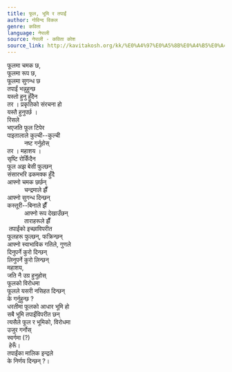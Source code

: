 ```yaml
---
title: फूल, भूमि र तपाईं
author: गोविन्द विकल
genre: कविता
language: नेपाली
source: नेपाली - कविता कोश
source_link: http://kavitakosh.org/kk/%E0%A4%97%E0%A5%8B%E0%A4%B5%E0%A4%BF%E0%A4%A8%E0%A5%8D%E0%A4%A6_%E0%A4%B5%E0%A4%BF%E0%A4%95%E0%A4%B2
---
```


फूलमा चमक छ,  
फूलमा रूप छ,  
फूलमा सुगन्ध छ  
तपाईं भन्नुहुन्छ  
यस्तो हुनु हुँदैन  
तर । प्रकृतिको संरचना हो  
यस्तै हुनुपर्छ ।  
रिसले  
भएजति फूल टिपेर  
पाइतालाले कुल्ची--कुल्ची  
          नष्ट गर्नुहोस्  
तर । महाशय ।  
सृष्टि रोकिँदैन  
फूल अझ बेसी फुल्छन्  
संसारभरि ढकमक्क हुँदै  
आफ्नो चमक छर्छन्  
          चन्द्रमाले झैँ  
आफ्नो सुगन्ध दिन्छन्  
कस्तूरी--बिनाले झैँ  
          आफ्नो रूप देखाउँछन्  
          ताराहरूले झैँ  
 तपाईंको इच्छाविपरीत  
फूलहरू फुल्छन्, फक्रिन्छन्  
आफ्नो स्वाभाविक गतिले, गुणले  
दिनुपर्ने कुरो दिन्छन्  
लिनुपर्ने कुरो लिन्छन्  
महाशय,  
जति नै उग्र हुनुहोस्  
फूलको विरोधमा  
फूलले यसरी नसिहत दिन्छन्  
के गर्नुहुन्छ ?  
धरतीमा फूलको आधार भूमि हो  
सबै भूमि तपाईंविपरीत छन्  
त्यसैले फूल र भूमिको, विरोधमा  
उजुर गर्नोस्  
स्वर्गमा (?)  
 हेरूँ।  
तपाईंका मालिक इन्द्रले  
के निर्णय दिन्छन् ?।
